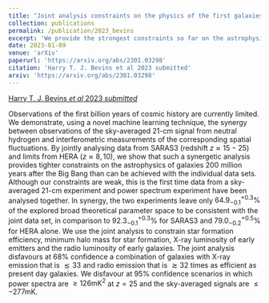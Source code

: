 ```yaml
---
title: "Joint analysis constraints on the physics of the first galaxies with low frequency radio astronomy data"
collection: publications
permalink: /publication/2023_bevins
excerpt: 'We provide the strongest constraints so far on the astrophysics of the first stars and galaxies!'
date: 2023-01-09
venue: 'arXiv'
paperurl: 'https://arxiv.org/abs/2301.03298'
citation: 'Harry T. J. Bevins et al 2023 submitted'
arxiv: 'https://arxiv.org/abs/2301.03298'
---
```


[Harry T. J. Bevins _et al_ 2023 _submitted_](https://arxiv.org/abs/2301.03298)

Observations of the first billion years of cosmic history are currently limited. We demonstrate, using a novel machine learning technique, the synergy between observations of the sky-averaged 21-cm signal from neutral hydrogen and interferometric measurements of the corresponding spatial fluctuations. By jointly analysing data from SARAS3 (redshift $`z\approx15−25`$) and limits from HERA ($`z\approx8, 10`$), we show that such a synergetic analysis provides tighter constraints on the astrophysics of galaxies 200 million years after the Big Bang than can be achieved with the individual data sets. Although our constraints are weak, this is the first time data from a sky-averaged 21-cm experiment and power spectrum experiment have been analysed together. In synergy, the two experiments leave only $`64.9^{+0.3}_{−0.1}\%`$ of the explored broad theoretical parameter space to be consistent with the joint data set, in comparison to $`92.3^{+0.3}_{−0.1}\%`$ for SARAS3 and $`79.0^{+0.5}_{−0.2}\%`$ for HERA alone. We use the joint analysis to constrain star formation efficiency, minimum halo mass for star formation, X-ray luminosity of early emitters and the radio luminosity of early galaxies. The joint analysis disfavours at 68% confidence a combination of galaxies with X-ray emission that is $`\lesssim 33`$ and radio emission that is $\gtrsim 32$ times as efficient as present day galaxies. We disfavour at 95% confidence scenarios in which power spectra are $`\geq126 \textrm{mK}^2`$ at $`z=25`$ and the sky-averaged signals are $`\leq -277 \textrm{mK}`$.  
